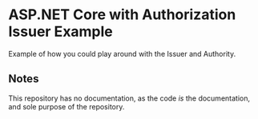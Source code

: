 # ASP.NET Core with Authorization Issuer Example

Example of how you could play around with the Issuer and Authority.

## Notes

This repository has no documentation, as the code _is_ the documentation, and sole purpose of the repository.
